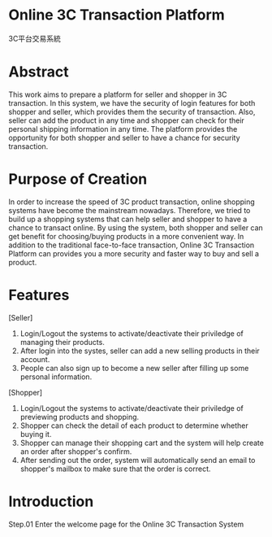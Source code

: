# Online 3C Transaction Platform
3C平台交易系統

# Abstract
This work aims to prepare a platform for seller and shopper in 3C transaction. In this system, we have the security of login features for both shopper and seller, which provides them the security of transaction. Also, seller can add the product in any time and shopper can check for their personal shipping information in any time. The platform provides the opportunity for both shopper and seller to have a chance for security transaction.

# Purpose of Creation
In order to increase the speed of 3C product transaction, online shopping systems have become the mainstream nowadays. Therefore, we tried to build up a shopping systems that can help seller and shopper to have a chance to transact online. By using the system, both shopper and seller can get benefit for choosing/buying products in a more convenient way. In addition to the traditional face-to-face transaction, Online 3C Transaction Platform can provides you a more security and faster way to buy and sell a product.

# Features
[Seller]
1. Login/Logout the systems to activate/deactivate their priviledge of managing their products.
2. After login into the systes, seller can add a new selling products in their account.
3. People can also sign up to become a new seller after filling up some personal information.

[Shopper]
1. Login/Logout the systems to activate/deactivate their priviledge of previewing products and shopping.
2. Shopper can check the detail of each product to determine whether buying it.
3. Shopper can manage their shopping cart and the system will help create an order after shopper's confirm.
4. After sending out the order, system will automatically send an email to shopper's mailbox to make sure that the order is correct.

# Introduction
Step.01  Enter the welcome page for the Online 3C Transaction System
